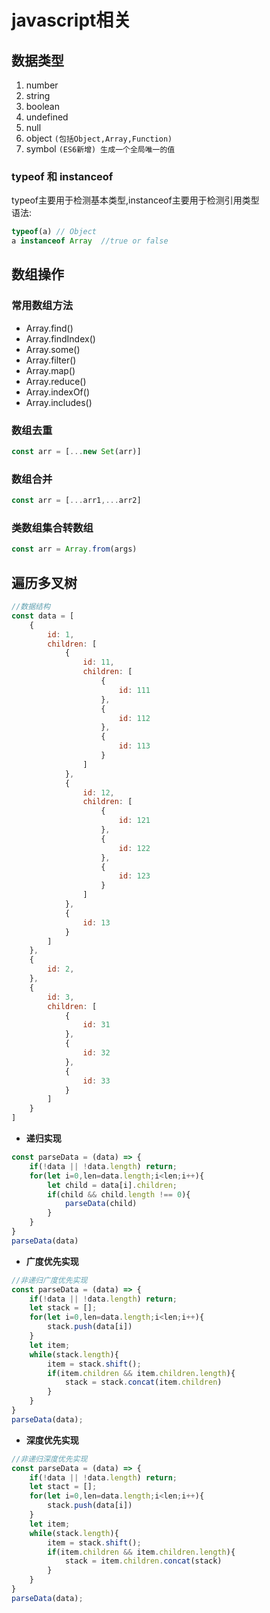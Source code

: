 # javascript相关

## 数据类型
1. number
2. string
3. boolean
4. undefined
5. null
6. object `(包括Object,Array,Function)`
7. symbol `(ES6新增) 生成一个全局唯一的值`

### typeof 和 instanceof
typeof主要用于检测基本类型,instanceof主要用于检测引用类型  
语法:
```js
typeof(a) // Object
a instanceof Array  //true or false
```

## 数组操作
### 常用数组方法
+ Array.find()
+ Array.findIndex()
+ Array.some()
+ Array.filter()
+ Array.map()
+ Array.reduce()
+ Array.indexOf()
+ Array.includes()
### 数组去重
```js
const arr = [...new Set(arr)]
```
### 数组合并
```js
const arr = [...arr1,...arr2]
```
### 类数组集合转数组
```js
const arr = Array.from(args)
```

## 遍历多叉树

```js
//数据结构
const data = [
    {
        id: 1,
        children: [
            {
                id: 11,
                children: [
                    {
                        id: 111
                    },
                    {
                        id: 112
                    },
                    {
                        id: 113
                    }
                ]
            },
            {
                id: 12,
                children: [
                    {
                        id: 121
                    },
                    {
                        id: 122
                    },
                    {
                        id: 123
                    }
                ]
            },
            {
                id: 13
            }
        ]
    },
    {
        id: 2,
    },
    {
        id: 3,
        children: [
            {
                id: 31
            },
            {
                id: 32
            },
            {
                id: 33
            }
        ]
    }
]
```

+ **递归实现**
```js
const parseData = (data) => {
    if(!data || !data.length) return;
    for(let i=0,len=data.length;i<len;i++){
        let child = data[i].children;
        if(child && child.length !== 0){
            parseData(child)
        }
    }
}
parseData(data)
```
+ **广度优先实现**
```js
//非递归广度优先实现
const parseData = (data) => {
    if(!data || !data.length) return;
    let stack = [];
    for(let i=0,len=data.length;i<len;i++){
        stack.push(data[i])
    }
    let item;
    while(stack.length){
        item = stack.shift();
        if(item.children && item.children.length){
            stack = stack.concat(item.children)
        }
    }
}
parseData(data);
```

+ **深度优先实现**
```js
//非递归深度优先实现
const parseData = (data) => {
    if(!data || !data.length) return;
    let stact = [];
    for(let i=0,len=data.length;i<len;i++){
        stack.push(data[i])
    }
    let item;
    while(stack.length){
        item = stack.shift();
        if(item.children && item.children.length){
            stack = item.children.concat(stack)
        }
    }
}
parseData(data);
```